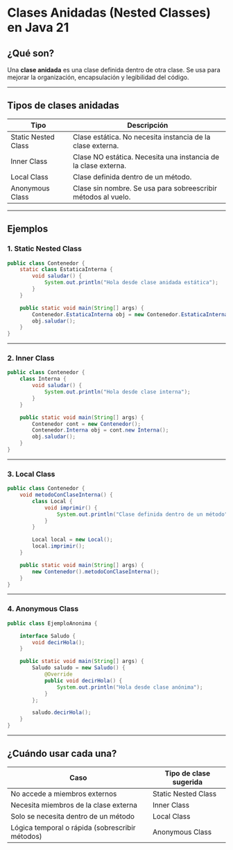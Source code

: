 # Clases Anidadas (Nested Classes) en Java 21

## ¿Qué son?

Una **clase anidada** es una clase definida dentro de otra clase. Se usa para mejorar la organización, encapsulación y legibilidad del código.

---

## Tipos de clases anidadas

| Tipo                    | Descripción                                                         |
|-------------------------|---------------------------------------------------------------------|
| Static Nested Class     | Clase estática. No necesita instancia de la clase externa.          |
| Inner Class             | Clase NO estática. Necesita una instancia de la clase externa.      |
| Local Class             | Clase definida dentro de un método.                                |
| Anonymous Class         | Clase sin nombre. Se usa para sobreescribir métodos al vuelo.       |

---

## Ejemplos

### 1. Static Nested Class

```java
public class Contenedor {
    static class EstaticaInterna {
        void saludar() {
            System.out.println("Hola desde clase anidada estática");
        }
    }

    public static void main(String[] args) {
        Contenedor.EstaticaInterna obj = new Contenedor.EstaticaInterna();
        obj.saludar();
    }
}
```

---

### 2. Inner Class

```java
public class Contenedor {
    class Interna {
        void saludar() {
            System.out.println("Hola desde clase interna");
        }
    }

    public static void main(String[] args) {
        Contenedor cont = new Contenedor();
        Contenedor.Interna obj = cont.new Interna();
        obj.saludar();
    }
}
```

---

### 3. Local Class

```java
public class Contenedor {
    void metodoConClaseInterna() {
        class Local {
            void imprimir() {
                System.out.println("Clase definida dentro de un método");
            }
        }

        Local local = new Local();
        local.imprimir();
    }

    public static void main(String[] args) {
        new Contenedor().metodoConClaseInterna();
    }
}
```

---

### 4. Anonymous Class

```java
public class EjemploAnonima {

    interface Saludo {
        void decirHola();
    }

    public static void main(String[] args) {
        Saludo saludo = new Saludo() {
            @Override
            public void decirHola() {
                System.out.println("Hola desde clase anónima");
            }
        };

        saludo.decirHola();
    }
}
```

---

## ¿Cuándo usar cada una?

| Caso                                                             | Tipo de clase sugerida      |
|------------------------------------------------------------------|-----------------------------|
| No accede a miembros externos                                    | Static Nested Class         |
| Necesita miembros de la clase externa                            | Inner Class                 |
| Solo se necesita dentro de un método                            | Local Class                 |
| Lógica temporal o rápida (sobrescribir métodos)                  | Anonymous Class             |
